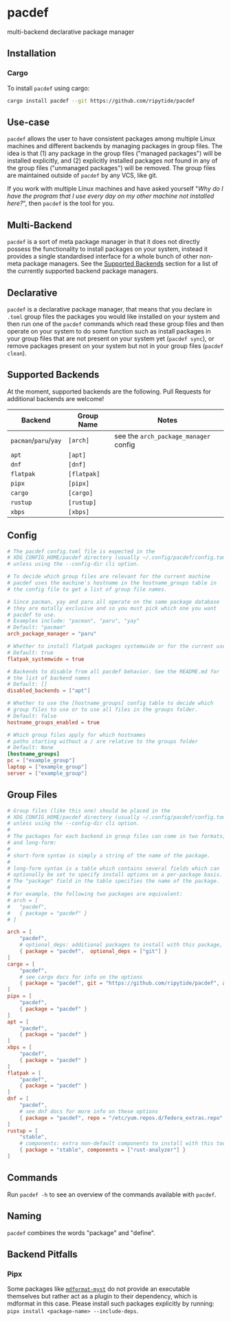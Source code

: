 # pacdef

multi-backend declarative package manager

## Installation

### Cargo

To install `pacdef` using cargo:

```bash
cargo install pacdef --git https://github.com/ripytide/pacdef
```

## Use-case

`pacdef` allows the user to have consistent packages among multiple
Linux machines and different backends by managing packages in group
files. The idea is that (1) any package in the group files ("managed
packages") will be installed explicitly, and (2) explicitly installed
packages _not_ found in any of the group files ("unmanaged packages")
will be removed. The group files are maintained outside of `pacdef` by
any VCS, like git.

If you work with multiple Linux machines and have asked yourself "_Why
do I have the program that I use every day on my other machine not
installed here?_", then `pacdef` is the tool for you.

## Multi-Backend

`pacdef` is a sort of meta package manager in that it does not
directly possess the functionality to install packages on your system,
instead it provides a single standardised interface for a whole bunch
of other non-meta package managers. See the [Supported
Backends](#supported-backends) section for a list of the currently
supported backend package managers.

## Declarative

`pacdef` is a declarative package manager, that means that you declare
in `.toml` group files the packages you would like installed on your
system and then run one of the `pacdef` commands which read these
group files and then operate on your system to do some function such
as install packages in your group files that are not present on your
system yet (`pacdef sync`), or remove packages present on your system
but not in your group files (`pacdef clean`).

## Supported Backends

At the moment, supported backends are the following. Pull Requests for
additional backends are welcome!

| Backend               | Group Name  | Notes                                 |
| --------------------- | ----------- | ------------------------------------- |
| `pacman`/`paru`/`yay` | `[arch]`    | see the `arch_package_manager` config |
| `apt`                 | `[apt]`     |                                       |
| `dnf`                 | `[dnf]`     |                                       |
| `flatpak`             | `[flatpak]` |                                       |
| `pipx`                | `[pipx]`    |                                       |
| `cargo`               | `[cargo]`   |                                       |
| `rustup`              | `[rustup]`  |                                       |
| `xbps`                | `[xbps]`    |                                       |

## Config

```toml
# The pacdef config.toml file is expected in the
# XDG_CONFIG_HOME/pacdef directory (usually ~/.config/pacdef/config.toml)
# unless using the --config-dir cli option.

# To decide which group files are relevant for the current machine
# pacdef uses the machine's hostname in the hostname_groups table in
# the config file to get a list of group file names.

# Since pacman, yay and paru all operate on the same package database
# they are mutally exclusive and so you must pick which one you want
# pacdef to use.
# Examples include: "pacman", "paru", "yay"
# Default: "pacman"
arch_package_manager = "paru"

# Whether to install flatpak packages systemwide or for the current user.
# Default: true
flatpak_systemwide = true

# Backends to disable from all pacdef behavior. See the README.md for
# the list of backend names
# Default: []
disabled_backends = ["apt"]

# Whether to use the [hostname_groups] config table to decide which
# group files to use or to use all files in the groups folder.
# Default: false
hostname_groups_enabled = true

# Which group files apply for which hostnames
# paths starting without a / are relative to the groups folder
# Default: None
[hostname_groups]
pc = ["example_group"]
laptop = ["example_group"]
server = ["example_group"]
```

## Group Files

```toml
# Group files (like this one) should be placed in the
# XDG_CONFIG_HOME/pacdef directory (usually ~/.config/pacdef/config.toml)
# unless using the --config-dir cli option.
#
# The packages for each backend in group files can come in two formats, short-form
# and long-form:
#
# short-form syntax is simply a string of the name of the package.
#
# long-form syntax is a table which contains several fields which can
# optionally be set to specify install options on a per-package basis.
# The "package" field in the table specifies the name of the package.
#
# For example, the following two packages are equivalent:
# arch = [
# 	"pacdef",
# 	{ package = "pacdef" }
# ]

arch = [
	"pacdef",
	# optional_deps: additional packages to install with this package, short-form syntax only
	{ package = "pacdef",  optional_deps = ["git"] }
]
cargo = [
	"pacdef",
	# see cargo docs for info on the options
	{ package = "pacdef", git = "https://github.com/ripytide/pacdef", all_features = true, no_default_features = false, features = [ "feature1", ] },
]
pipx = [
	"pacdef",
	{ package = "pacdef" }
]
apt = [
	"pacdef",
	{ package = "pacdef" }
]
xbps = [
	"pacdef",
	{ package = "pacdef" }
]
flatpak = [
	"pacdef",
	{ package = "pacdef" }
]
dnf = [
	"pacdef",
	# see dnf docs for more info on these options
	{ package = "pacdef", repo = "/etc/yum.repos.d/fedora_extras.repo" },
]
rustup = [
	"stable",
	# components: extra non-default components to install with this toolchain
	{ package = "stable", components = ["rust-analyzer"] }
]
```

## Commands

Run `pacdef -h` to see an overview of the commands available with
`pacdef`.

## Naming

`pacdef` combines the words "package" and "define".

## Backend Pitfalls

### Pipx

Some packages like
[`mdformat-myst`](https://github.com/executablebooks/mdformat-myst) do
not provide an executable themselves but rather act as a plugin to
their dependency, which is mdformat in this case. Please install such
packages explicitly by running: `pipx install <package-name>
--include-deps`.
